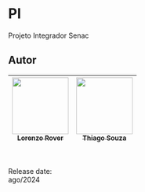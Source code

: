 # PI
Projeto Integrador Senac


## Autor
| [<img loading="lazy" src="https://avatars.githubusercontent.com/u/168394448?v=4" width=115><br><sub>Lorenzo Rover</sub>](https://github.com/lorenzorover) | [<img loading="lazy" src="https://avatars.githubusercontent.com/u/43870620?v=4" width=115><br><sub>Thiago Souza</sub>](https://github.com/wzthiago)|
| :---: | :---:
<br>

Release date:<br>
ago/2024
